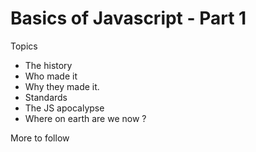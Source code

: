 # Basics of Javascript - Part 1

Topics

  - The history
  - Who made it
  - Why they made it.
  - Standards
  - The JS apocalypse
  - Where on earth are we now ?
  
  More to follow 
